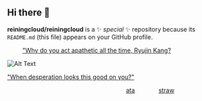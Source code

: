 ## Hi there 👋

**reiningcloud/reiningcloud** is a ✨ _special_ ✨ repository because its `README.md` (this file) appears on your GitHub profile.

 ‎‎ ‎ ‎ ‎ ‎‎ ‎‎ ‎ ‎‎ ‎  ["Why do you act apathetic all the time, Ryujin Kang?](https://www.tiktok.com/@cosmiiccomet/video/7515665114930957590?_r=1&_t=ZS-8ygK5lT8ltM)

![Alt Text](https://media.discordapp.net/attachments/1030815885004374089/1379371475219386378/Untitled112_20250603160315.png?ex=683fff4b&is=683eadcb&hm=87b4115180d8f4ca205278779089ab220dd8b062e0f44aa60604bba79e0c7667&=&format=webp&quality=lossless&width=847&height=847&=&format=webp&quality=lossless&width=300&height=300)

["When desperation looks this good on you?"](https://www.tiktok.com/@liyxn0/video/7520328172844649783?_r=1&_t=ZS-8ygJoJtUAS4)

‎ ‎ ‎‎ ‎ ‎ ‎ ‎‎‎ ‎ ‎‎     ‎ ‎‎ ‎ ‎‎ ‎ ‎ ‎ ‎‎ ‎ ‎ ‎ ‎‎‎ ‎ ‎‎ ‎ ‎‎ ‎ ‎‎ ‎ ‎ ‎ ‎‎ ‎ ‎ ‎ ‎‎‎ ‎ ‎‎   ‎ ‎‎ ‎ ‎‎ ‎ ‎ ‎ ‎‎ ‎ ‎ ‎ ‎‎‎ ‎ ‎‎ ‎ ‎‎ ‎ ‎‎ ‎  ‎ ‎ ‎‎‎ ‎  ‎  ‎ ‎‎ ‎ ‎‎ ‎ ‎ ‎‎ ‎ ‎‎ ‎ ‎‎ ‎ ‎‎ ‎ ‎‎ ‎ [ata](https://lesbianeus.straw.page)‎ ‎ ‎‎ ‎ ‎ ‎ ‎‎‎ ‎ ‎‎ ‎ ‎‎ ‎ ‎‎ ‎ ‎[straw](https://rentry.co/lesbianeus)‎ ‎ ‎‎ ‎ ‎‎ ‎ ‎‎ ‎ ‎‎ ‎ 

